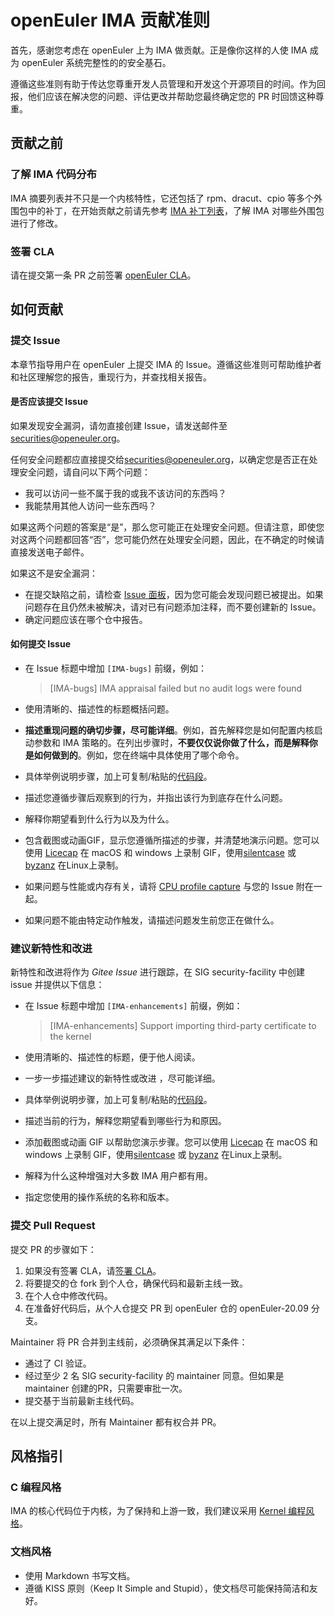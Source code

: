 # openEuler IMA 贡献准则

首先，感谢您考虑在 openEuler 上为 IMA 做贡献。正是像你这样的人使 IMA 成为 openEuler 系统完整性的的安全基石。

遵循这些准则有助于传达您尊重开发人员管理和开发这个开源项目的时间。作为回报，他们应该在解决您的问题、评估更改并帮助您最终确定您的 PR 时回馈这种尊重。

## 贡献之前

### 了解 IMA 代码分布

IMA 摘要列表并不只是一个内核特性，它还包括了 rpm、dracut、cpio 等多个外围包中的补丁，在开始贡献之前请先参考 [IMA 补丁列表](https://gitee.com/openeuler/security-facility/tree/master/ima/src/README.md)，了解 IMA 对哪些外围包进行了修改。

### 签署 CLA

请在提交第一条 PR 之前签署 [openEuler CLA](https://clasign.osinfra.cn/sign/Z2l0ZWUlMkZvcGVuZXVsZXI=)。

## 如何贡献

### 提交 Issue

本章节指导用户在 openEuler 上提交 IMA 的 Issue。遵循这些准则可帮助维护者和社区理解您的报告，重现行为，并查找相关报告。

#### 是否应该提交 Issue

如果发现安全漏洞，请勿直接创建 Issue，请发送邮件至 [securities@openeuler.org](mailto:securities@openeuler.org)。

任何安全问题都应直接提交给[securities@openeuler.org](mailto:securities@openeuler.org)，以确定您是否正在处理安全问题，请自问以下两个问题：

* 我可以访问一些不属于我的或我不该访问的东西吗？
* 我能禁用其他人访问一些东西吗？

如果这两个问题的答案是“是”，那么您可能正在处理安全问题。但请注意，即使您对这两个问题都回答“否”，您可能仍然在处理安全问题，因此，在不确定的时候请直接发送电子邮件。

如果这不是安全漏洞：

* 在提交缺陷之前，请检查 [Issue 面板](https://gitee.com/openeuler/security-facility/issues)，因为您可能会发现问题已被提出。如果问题存在且仍然未被解决，请对已有问题添加注释，而不要创建新的 Issue。
* 确定问题应该在哪个仓中报告。

#### 如何提交 Issue

* 在 Issue 标题中增加 `[IMA-bugs]` 前缀，例如：

  > [IMA-bugs] IMA appraisal failed but no audit logs were found

* 使用清晰的、描述性的标题概括问题。

* **描述重现问题的确切步骤，尽可能详细**。例如，首先解释您是如何配置内核启动参数和 IMA 策略的。在列出步骤时，**不要仅仅说你做了什么，而是解释你是如何做到的**。例如，您在终端中具体使用了哪个命令。

* 具体举例说明步骤，加上可复制/粘贴的[代码段](https://help.github.com/items/markdown-basics/#multi-line)。

* 描述您遵循步骤后观察到的行为，并指出该行为到底存在什么问题。

* 解释你期望看到什么行为以及为什么。

* 包含截图或动画GIF，显示您遵循所描述的步骤，并清楚地演示问题。您可以使用 [Licecap](https://www.cockos.com/licecap/) 在 macOS 和 windows 上录制 GIF，使用[silentcase](https://github.com/colinkeenan/silentcast) 或 [byzanz](https://github.com/GNOME/byzanz) 在Linux上录制。

* 如果问题与性能或内存有关，请将 [CPU profile capture](https://flight-manual.atom.io/hacking-atom/sections/debugging/#diagnose-runtime-performance) 与您的 Issue 附在一起。

- 如果问题不能由特定动作触发，请描述问题发生前您正在做什么。

### 建议新特性和改进

新特性和改进将作为 *Gitee Issue* 进行跟踪，在 SIG security-facility 中创建 issue 并提供以下信息：

* 在 Issue 标题中增加 `[IMA-enhancements]` 前缀，例如：

  > [IMA-enhancements] Support importing third-party certificate to the kernel

* 使用清晰的、描述性的标题，便于他人阅读。

* 一步一步描述建议的新特性或改进 ，尽可能详细。

* 具体举例说明步骤，加上可复制/粘贴的[代码段](https://help.github.com/items/markdown-basics/#multi-line)。

* 描述当前的行为，解释您期望看到哪些行为和原因。

* 添加截图或动画 GIF 以帮助您演示步骤。您可以使用 [Licecap](https://www.cockos.com/licecap/) 在 macOS 和 windows 上录制 GIF，使用[silentcase](https://github.com/colinkeenan/silentcast) 或 [byzanz](https://github.com/GNOME/byzanz) 在Linux上录制。

* 解释为什么这种增强对大多数 IMA 用户都有用。

- 指定您使用的操作系统的名称和版本。

### 提交 Pull Request

提交 PR 的步骤如下：

1. 如果没有签署 CLA，请[签署 CLA](https://clasign.osinfra.cn/sign/Z2l0ZWUlMkZvcGVuZXVsZXI=)。
2. 将要提交的仓 fork 到个人仓，确保代码和最新主线一致。
3. 在个人仓中修改代码。
4. 在准备好代码后，从个人仓提交 PR 到 openEuler 仓的 openEuler-20.09 分支。

Maintainer 将 PR 合并到主线前，必须确保其满足以下条件：

* 通过了 CI 验证。
* 经过至少 2 名 SIG security-facility 的 maintainer 同意。但如果是 maintainer 创建的PR，只需要审批一次。
* 提交基于当前最新主线代码。

在以上提交满足时，所有 Maintainer 都有权合并 PR。

## 风格指引

### C 编程风格

IMA 的核心代码位于内核，为了保持和上游一致，我们建议采用 [Kernel 编程风格](https://www.kernel.org/doc/html/v4.10/process/coding-style.html)。

### 文档风格

* 使用 Markdown 书写文档。
* 遵循 KISS 原则（Keep It Simple and Stupid），使文档尽可能保持简洁和友好。